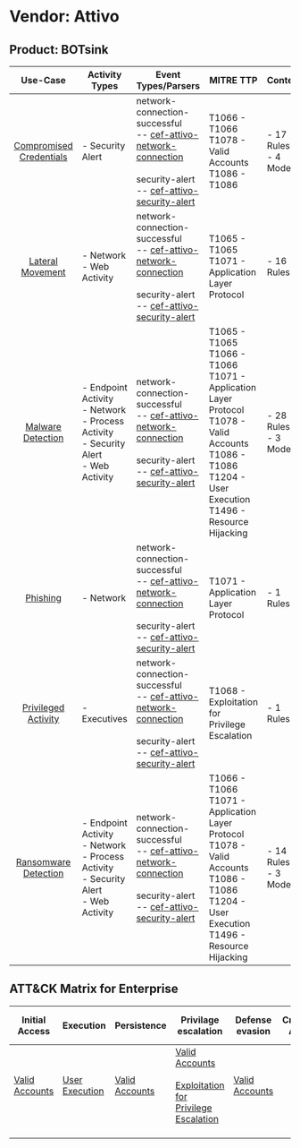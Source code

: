 Vendor: Attivo
==============
Product: BOTsink
----------------
|                                 Use-Case                                  | Activity Types                                                                               | Event Types/Parsers                                                                                                                                                                                                                                   | MITRE TTP                                                                                                                                                                   | Content                    |
|:-------------------------------------------------------------------------:| -------------------------------------------------------------------------------------------- | ----------------------------------------------------------------------------------------------------------------------------------------------------------------------------------------------------------------------------------------------------- | --------------------------------------------------------------------------------------------------------------------------------------------------------------------------- | -------------------------- |
| [Compromised Credentials](../UseCases/usecase_compromised_credentials.md) | - Security Alert                                                                             |  network-connection-successful<br> -- [cef-attivo-network-connection](../Parsers/parserContent_cef-attivo-network-connection.md)<br><br> security-alert<br> -- [cef-attivo-security-alert](../Parsers/parserContent_cef-attivo-security-alert.md)<br> | T1066 - T1066<br>T1078 - Valid Accounts<br>T1086 - T1086<br>                                                                                                                |  - 17 Rules<br> - 4 Models |
|        [Lateral Movement](../UseCases/usecase_lateral_movement.md)        | - Network<br>- Web Activity                                                                  |  network-connection-successful<br> -- [cef-attivo-network-connection](../Parsers/parserContent_cef-attivo-network-connection.md)<br><br> security-alert<br> -- [cef-attivo-security-alert](../Parsers/parserContent_cef-attivo-security-alert.md)<br> | T1065 - T1065<br>T1071 - Application Layer Protocol<br>                                                                                                                     |  - 16 Rules<br>            |
|       [Malware Detection](../UseCases/usecase_malware_detection.md)       | - Endpoint Activity<br>- Network<br>- Process Activity<br>- Security Alert<br>- Web Activity |  network-connection-successful<br> -- [cef-attivo-network-connection](../Parsers/parserContent_cef-attivo-network-connection.md)<br><br> security-alert<br> -- [cef-attivo-security-alert](../Parsers/parserContent_cef-attivo-security-alert.md)<br> | T1065 - T1065<br>T1066 - T1066<br>T1071 - Application Layer Protocol<br>T1078 - Valid Accounts<br>T1086 - T1086<br>T1204 - User Execution<br>T1496 - Resource Hijacking<br> |  - 28 Rules<br> - 3 Models |
|                [Phishing](../UseCases/usecase_phishing.md)                | - Network                                                                                    |  network-connection-successful<br> -- [cef-attivo-network-connection](../Parsers/parserContent_cef-attivo-network-connection.md)<br><br> security-alert<br> -- [cef-attivo-security-alert](../Parsers/parserContent_cef-attivo-security-alert.md)<br> | T1071 - Application Layer Protocol<br>                                                                                                                                      |  - 1 Rules<br>             |
|     [Privileged Activity](../UseCases/usecase_privileged_activity.md)     | - Executives                                                                                 |  network-connection-successful<br> -- [cef-attivo-network-connection](../Parsers/parserContent_cef-attivo-network-connection.md)<br><br> security-alert<br> -- [cef-attivo-security-alert](../Parsers/parserContent_cef-attivo-security-alert.md)<br> | T1068 - Exploitation for Privilege Escalation<br>                                                                                                                           |  - 1 Rules<br>             |
|    [Ransomware Detection](../UseCases/usecase_ransomware_detection.md)    | - Endpoint Activity<br>- Network<br>- Process Activity<br>- Security Alert<br>- Web Activity |  network-connection-successful<br> -- [cef-attivo-network-connection](../Parsers/parserContent_cef-attivo-network-connection.md)<br><br> security-alert<br> -- [cef-attivo-security-alert](../Parsers/parserContent_cef-attivo-security-alert.md)<br> | T1066 - T1066<br>T1071 - Application Layer Protocol<br>T1078 - Valid Accounts<br>T1086 - T1086<br>T1204 - User Execution<br>T1496 - Resource Hijacking<br>                  |  - 14 Rules<br> - 3 Models |

ATT&CK Matrix for Enterprise
----------------------------
| Initial Access                                                      | Execution                                                           | Persistence                                                         | Privilage escalation                                                                                                                                          | Defense evasion                                                     | Credential Access | Discovery | Lateral Movement | Collection | Command and Control                                                             | Exfiltration | Impact                                                                  |
| ------------------------------------------------------------------- | ------------------------------------------------------------------- | ------------------------------------------------------------------- | ------------------------------------------------------------------------------------------------------------------------------------------------------------- | ------------------------------------------------------------------- | ----------------- | --------- | ---------------- | ---------- | ------------------------------------------------------------------------------- | ------------ | ----------------------------------------------------------------------- |
| [Valid Accounts](https://attack.mitre.org/techniques/T1078)<br><br> | [User Execution](https://attack.mitre.org/techniques/T1204)<br><br> | [Valid Accounts](https://attack.mitre.org/techniques/T1078)<br><br> | [Valid Accounts](https://attack.mitre.org/techniques/T1078)<br><br>[Exploitation for Privilege Escalation](https://attack.mitre.org/techniques/T1068)<br><br> | [Valid Accounts](https://attack.mitre.org/techniques/T1078)<br><br> |                   |           |                  |            | [Application Layer Protocol](https://attack.mitre.org/techniques/T1071)<br><br> |              | [Resource Hijacking](https://attack.mitre.org/techniques/T1496)<br><br> |